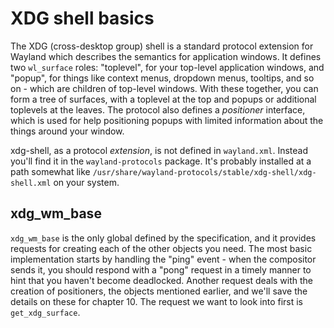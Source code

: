 # XDG shell basics

The XDG (cross-desktop group) shell is a standard protocol extension for Wayland
which describes the semantics for application windows. It defines two
`wl_surface` roles: "toplevel", for your top-level application windows, and
"popup", for things like context menus, dropdown menus, tooltips, and so on -
which are children of top-level windows. With these together, you can form a
tree of surfaces, with a toplevel at the top and popups or additional toplevels
at the leaves. The protocol also defines a *positioner* interface, which is used
for help positioning popups with limited information about the things around
your window.

xdg-shell, as a protocol *extension*, is not defined in `wayland.xml`. Instead
you'll find it in the `wayland-protocols` package. It's probably installed at a
path somewhat like `/usr/share/wayland-protocols/stable/xdg-shell/xdg-shell.xml`
on your system.

## xdg_wm_base

`xdg_wm_base` is the only global defined by the specification, and it provides
requests for creating each of the other objects you need. The most basic
implementation starts by handling the "ping" event - when the compositor sends
it, you should respond with a "pong" request in a timely manner to hint that you
haven't become deadlocked. Another request deals with the creation of
positioners, the objects mentioned earlier, and we'll save the details on these
for chapter 10. The request we want to look into first is `get_xdg_surface`.
